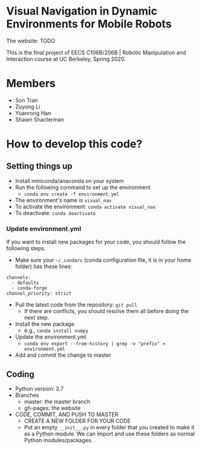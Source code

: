 # Visual Navigation in Dynamic Environments for Mobile Robots

The website: TODO

This is the final project of EECS C106B/206B | Robotic Manipulation and
Interaction course at UC Berkeley, Spring 2020.

# Members

- Son Tran
- Zuyong Li
- Yuanrong Han
- Shawn Shacterman

# How to develop this code?

## Setting things up

- Install miniconda/anaconda on your system
- Run the following command to set up the environment
    + `conda env create -f environment.yml`
- The environment's name is `visual_nav`
- To activate the environment: `conda activate visual_nav`
- To deactivate: `conda deactivate`

### Update environment.yml

If you want to install new packages for your code, you should follow the
following steps.

- Make sure your `~/.condarc` (conda configuration file, it is in your
  home folder) has these lines:

```.condarc
channels:
  - defaults
  - conda-forge
channel_priority: strict
```

- Pull the latest code from the repository: `git pull`
    + If there are conflicts, you should resolve them all before doing
    the next step.
- Install the new package
    + e.g., `conda install numpy`
- Update the environment.yml
    + `conda env export --from-history | grep -v "prefix" > environment.yml`
- Add and commit the change to master

## Coding

- Python version: 3.7
- Branches
    + master: the master branch
    + gh-pages: the website
- CODE, COMMIT, AND PUSH TO MASTER
    + CREATE A NEW FOLDER FOR YOUR CODE
    + Put an empty `__init__.py` in every folder that you created to
    make it as a Python module. We can import and use these folders as
    normal Python modules/packages.
